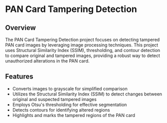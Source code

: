 
# PAN Card Tampering Detection




## Overview

The PAN Card Tampering Detection project focuses on detecting tampered PAN card images by leveraging image processing techniques. This project uses Structural Similarity Index (SSIM), thresholding, and contour detection to compare original and tampered images, providing a robust way to detect unauthorized alterations in the PAN card.


## Features

- Converts images to grayscale for simplified comparison
- Utilizes the Structural Similarity Index (SSIM) to detect changes between original and suspected tampered images
- Employs Otsu's thresholding for effective segmentation
- Detects contours for identifying altered regions
- Highlights and marks the tampered regions of the PAN card

